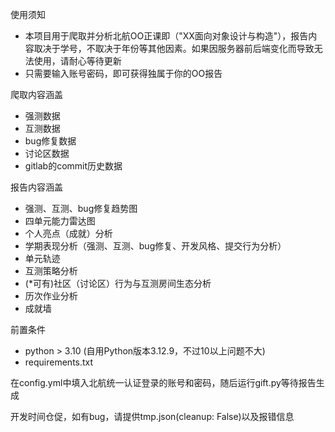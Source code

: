 使用须知

- 本项目用于爬取并分析北航OO正课即（"XX面向对象设计与构造"），报告内容取决于学号，不取决于年份等其他因素。如果因服务器前后端变化而导致无法使用，请耐心等待更新
- 只需要输入账号密码，即可获得独属于你的OO报告

爬取内容涵盖
- 强测数据
- 互测数据
- bug修复数据
- 讨论区数据
- gitlab的commit历史数据

报告内容涵盖
- 强测、互测、bug修复趋势图
- 四单元能力雷达图
- 个人亮点（成就）分析
- 学期表现分析（强测、互测、bug修复、开发风格、提交行为分析）
- 单元轨迹
- 互测策略分析
- (*可有)社区（讨论区）行为与互测房间生态分析
- 历次作业分析
- 成就墙

前置条件
- python > 3.10 (自用Python版本3.12.9，不过10以上问题不大)
- requirements.txt

在config.yml中填入北航统一认证登录的账号和密码，随后运行gift.py等待报告生成

开发时间仓促，如有bug，请提供tmp.json(cleanup: False)以及报错信息
